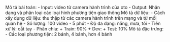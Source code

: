 Mô tả bài toán:
	- Input: video từ camera hành trình của oto
	- Output: Nhận dạng và phân loại các loại hình phương tiện giao thông
Mô tả dữ liệu:
	- Cách xây dựng dữ liệu: thu thập từ các camera hành trình trên mạng và từ mối quan hệ
	- Số lượng: 100 video - 5 phút
	- Độ đa dạng: nắng, mưa, tối
	- Tiền xử lý: cắt tay
	- Phân chia: 
		+ Train: 90%
		+ Dev:
		+ Test: 10%
Mô tả đặc trưng:
	- Các loại phương tiện: 2 bánh, 4 bánh, hơn 4 bánh
